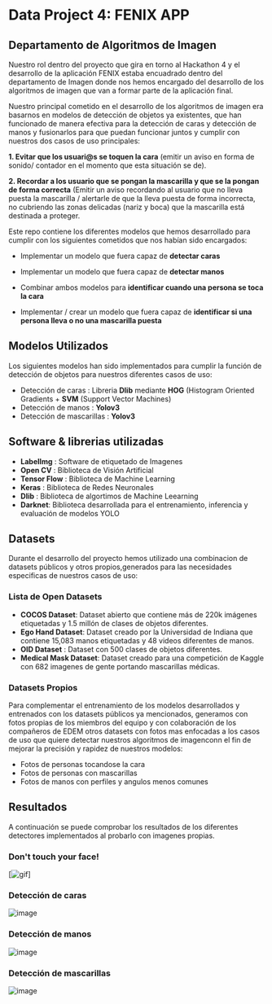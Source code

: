 # Data Project 4: FENIX APP 
## Departamento de Algoritmos de Imagen

Nuestro rol dentro del proyecto que gira en torno al Hackathon 4 y el desarrollo de la aplicación FENIX estaba encuadrado dentro del departamento de Imagen donde nos hemos encargado del desarrollo de los algoritmos de imagen que van a formar parte de la aplicación final. 

Nuestro principal cometido en el desarrollo de los algoritmos de imagen era basarnos en modelos de detección de objetos ya existentes, que han funcionado de manera efectiva para la detección de caras y detección de manos y fusionarlos para que puedan funcionar juntos y cumplir con nuestros dos casos de uso principales:
 
**1. Evitar que los usuari@s se toquen la cara** (emitir un aviso en forma de sonido/ contador en el momento que esta situación se de).
 
**2. Recordar a los usuario que se pongan la mascarilla y que se la pongan de forma correcta** (Emitir un aviso recordando al usuario que no lleva puesta la mascarilla / alertarle de que la lleva puesta de forma incorrecta, no cubriendo las zonas delicadas (nariz y boca) que la mascarilla está destinada a proteger.
 
Este repo contiene los diferentes modelos que hemos desarrollado para cumplir con los siguientes cometidos que nos habían sido encargados:

* Implementar un modelo que fuera capaz de **detectar caras**
 
* Implementar un modelo que fuera capaz de **detectar manos**
 
* Combinar ambos modelos para **identificar cuando una persona se toca la cara**
 
* Implementar / crear un modelo que fuera capaz de **identificar si una persona lleva o no una mascarilla puesta**

## Modelos Utilizados

Los siguientes modelos han sido implementados para cumplir la función de detección de objetos para nuestros diferentes casos de uso:

* Detección de caras : Libreria **Dlib** mediante **HOG** (Histogram Oriented Gradients + **SVM** (Support Vector Machines)
* Detección de manos : **Yolov3**
* Detección de mascarillas : **Yolov3**

## Software & librerias utilizadas

* **LabelImg** : Software de etiquetado de Imagenes
* **Open CV** : Biblioteca de Visión Artificial
* **Tensor Flow** : Biblioteca de Machine Learning
* **Keras** : Biblioteca de Redes Neuronales
* **Dlib** : Biblioteca de algortimos de Machine Leearning
* **Darknet**: Biblioteca desarrollada para el entrenamiento, inferencia y evaluación de modelos YOLO


## Datasets

Durante el desarrollo del proyecto hemos utilizado una combinacion de datasets públicos y otros propios,generados para las necesidades especificas de nuestros casos de uso:

### Lista de Open Datasets

* **COCOS Dataset**: Dataset abierto que contiene más de 220k imágenes etiquetadas y 1.5 millón de clases de objetos diferentes.
* **Ego Hand Dataset**: Dataset creado por la Universidad de Indiana que contiene 15,083 manos etiquetadas y 48 videos diferentes de manos.
* **OID Dataset** : Dataset con 500 clases de objetos diferentes.
* **Medical Mask Dataset**: Dataset creado para una competición de Kaggle con 682 imagenes de gente portando mascarillas médicas.

### Datasets Propios

Para complementar el entrenamiento de los modelos desarrollados y entrenados con los datasets públicos ya mencionados, generamos con fotos propias de los miembros del equipo y con colaboración de los compañeros de EDEM otros datasets con fotos mas enfocadas a los casos de uso que quiere detectar nuestros algoritmos de imagenconn el fin de mejorar la precisión y rapidez de nuestros modelos:

* Fotos de personas tocandose la cara
* Fotos de personas con mascarillas
* Fotos de manos con perfiles y angulos menos comunes


## Resultados

A continuación se puede comprobar los resultados de los diferentes detectores implementados al probarlo con imagenes propias.

### Don't touch your face!

[![gif](https://github.com/diecalsa-EDEM/FenixCV/blob/facialDetection/src/DontTouchYourFace.gif)]


### Detección de caras

![image](https://drive.google.com/uc?export=view&id=1-JRvBSVsyIIiurkOeqT2v5yhYteRkByL)


### Detección de manos

![image](https://drive.google.com/uc?export=view&id=1vptxGpEuBaQKWeaYOiHYOIWhVv0-gpFI)


### Detección de mascarillas

![image](https://drive.google.com/uc?export=view&id=1B4PV7oHRkyi3Zx08M68p81R7-Ph9Nz5H)
